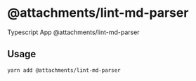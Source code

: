 # @attachments/lint-md-parser

Typescript App @attachments/lint-md-parser

## Usage

```bash
yarn add @attachments/lint-md-parser
```
